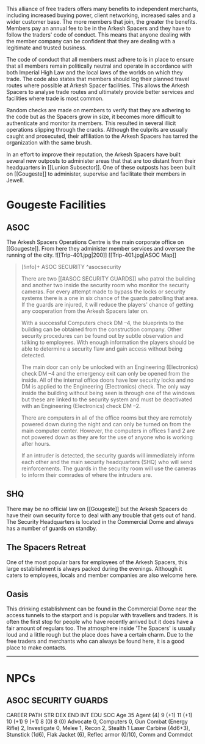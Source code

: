 This alliance of free traders offers many benefits to independent merchants, including increased buying power, client networking, increased sales and a wider customer base. The more members that join, the greater the benefits. Members pay an annual fee to be in the Arkesh Spacers and they have to follow the traders' code of conduct. This means that anyone dealing with the member company can be confident that they are dealing with a legitimate and trusted business.

The code of conduct that all members must adhere to is in place to ensure that all members remain politically neutral and operate in accordance with both Imperial High Law and the local laws of the worlds on which they trade. The code also states that members should log their planned travel routes where possible at Arkesh Spacer facilities. This allows the Arkesh Spacers to analyse trade routes and ultimately provide better services and facilities where trade is most common.

Random checks are made on members to verify that they are adhering to the code but as the Spacers grow in size, it becomes more difficult to authenticate and monitor its members. This resulted in several illicit operations slipping through the cracks. Although the culprits are usually caught and prosecuted, their affiliation to the Arkesh Spacers has tarred the organization with the same brush.

In an effort to improve their reputation, the Arkesh Spacers have built several new outposts to administer areas that that are too distant from their headquarters in [[Lunion Subsector]]. One of these outposts has been built on [[Gougeste]] to administer, supervise and facilitate their members in Jewell.

# Gougeste Facilities

## ASOC

The Arkesh Spacers Operations Centre is the main corporate office on [[Gougeste]]. From here they administer member services and oversee the running of the city.
![[Trip-401.jpg|200]]
[[Trip-401.jpg|ASOC Map]]

> [!info]+ ASOC SECURITY ^asocsecurity
>
> There are two [[#ASOC SECURITY GUARDS]] who patrol the building and another two inside the security room who monitor the security cameras. For every attempt made to bypass the locks or security systems there is a one in six chance of the guards patrolling that area. If the guards are injured, it will reduce the players' chance of getting any cooperation from the Arkesh Spacers later on.
>
> With a successful Computers check DM –4, the blueprints to the building can be obtained from the construction company. Other security procedures can be found out by subtle observation and talking to employees. With enough information the players should be able to determine a security flaw and gain access without being detected.
>
> The main door can only be unlocked with an Engineering (Electronics) check DM –4 and the emergency exit can only be opened from the inside. All of the internal office doors have low security locks and no DM is applied to the Engineering (Electronics) check. The only way inside the building without being seen is through one of the windows but these are linked to the security system and must be deactivated with an Engineering (Electronics) check DM –2.
>
> There are computers in all of the office rooms but they are remotely powered down during the night and can only be turned on from the main computer center. However, the computers in offices 1 and 2 are not powered down as they are for the use of anyone who is working after hours.
>
> If an intruder is detected, the security guards will immediately inform each other and the main security headquarters (SHQ) who will send reinforcements. The guards in the security room will use the cameras to inform their comrades of where the intruders are.

## SHQ

There may be no official law on [[Gougeste]] but the Arkesh Spacers do have their own security force to deal with any trouble that gets out of hand. The Security Headquarters is located in the Commercial Dome and always has a number of guards on standby.

## The Spacers Retreat

One of the most popular bars for employees of the Arkesh Spacers, this large establishment is always packed during the evenings. Although it caters to employees, locals and member companies are also welcome here.

## Oasis

This drinking establishment can be found in the Commercial Dome near the access tunnels to the starport and is popular with travellers and traders. It is often the first stop for people who have recently arrived but it does have a fair amount of regulars too. The atmosphere inside 'The Spacers' is usually loud and a little rough but the place does have a certain charm. Due to the free traders and merchants who can always be found here, it is a good place to make contacts.

---

# NPCs

## ASOC SECURITY GUARDS

CAREER PATH STR DEX END INT EDU SOC
Age 35 Agent (4) 9 (+1) 11 (+1) 10 (+1) 9 (+1) 8 (0) 8 (0) Advocate 0, Computers 0, Gun Combat (Energy Rifle) 2, Investigate 0, Melee 1, Recon 2, Stealth 1 Laser Carbine (4d6+3), Stunstick (1d6), Flak Jacket (6), Reflec armor (0/10), Comm and Commdot
